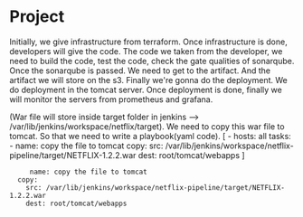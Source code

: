 # Project

Initially, we give infrastructure from terraform. 
Once infrastructure is done, developers will give the code.
The code we taken from the developer, we need to build the code, test the code, check the gate qualities of sonarqube. Once the sonarqube is passed. 
We need to get to the artifact. And the artifact we will store on the s3. 
Finally we're gonna do the deployment. We do deployment in the tomcat server. 
Once deployment is done, finally we will monitor the servers from prometheus and grafana.








(War file will store inside target folder in jenkins --> /var/lib/jenkins/workspace/netflix/target). We need to copy this war file to tomcat. So that we need to write a playbook(yaml code).
[ - hosts: all
  tasks:
    - name: copy the file to tomcat
      copy:
        src: /var/lib/jenkins/workspace/netflix-pipeline/target/NETFLIX-1.2.2.war
        dest: root/tomcat/webapps ]


         name: copy the file to tomcat
      copy:
        src: /var/lib/jenkins/workspace/netflix-pipeline/target/NETFLIX-1.2.2.war
        dest: root/tomcat/webapps 
